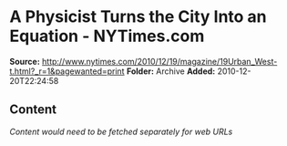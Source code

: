 # A Physicist Turns the City Into an Equation - NYTimes.com

**Source:** http://www.nytimes.com/2010/12/19/magazine/19Urban_West-t.html?_r=1&pagewanted=print
**Folder:** Archive
**Added:** 2010-12-20T22:24:58




## Content
*Content would need to be fetched separately for web URLs*
